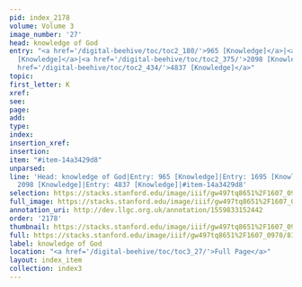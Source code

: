 ```yaml
---
pid: index_2178
volume: Volume 3
image_number: '27'
head: knowledge of God
entry: "<a href='/digital-beehive/toc/toc2_180/'>965 [Knowledge]</a>|<a href='/digital-beehive/toc/toc2_333/'>1695
  [Knowledge]</a>|<a href='/digital-beehive/toc/toc2_375/'>2098 [Knowledge]</a>|<a
  href='/digital-beehive/toc/toc2_434/'>4837 [Knowledge]</a>"
topic: 
first_letter: K
xref: 
see: 
page: 
add: 
type: 
index: 
insertion_xref: 
insertion: 
item: "#item-14a3429d8"
unparsed: 
line: 'Head: knowledge of God|Entry: 965 [Knowledge]|Entry: 1695 [Knowledge]|Entry:
  2098 [Knowledge]|Entry: 4837 [Knowledge]|#item-14a3429d8'
selection: https://stacks.stanford.edu/image/iiif/gw497tq8651%2F1607_0970/811,2623,894,209/full/0/default.jpg
full_image: https://stacks.stanford.edu/image/iiif/gw497tq8651%2F1607_0970/full/full/0/default.jpg
annotation_uri: http://dev.llgc.org.uk/annotation/1559833152442
order: '2178'
thumbnail: https://stacks.stanford.edu/image/iiif/gw497tq8651%2F1607_0970/811,2623,894,209/150,/0/default.jpg
full: https://stacks.stanford.edu/image/iiif/gw497tq8651%2F1607_0970/811,2623,894,209/full/0/default.jpg
label: knowledge of God
location: "<a href='/digital-beehive/toc/toc3_27/'>Full Page</a>"
layout: index_item
collection: index3
---
```

